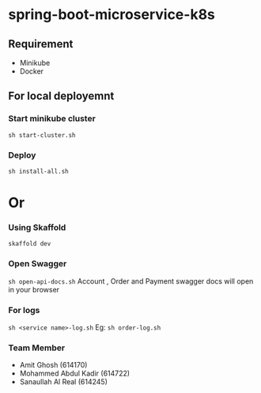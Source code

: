 # spring-boot-microservice-k8s

## Requirement
- Minikube
- Docker

## For local deployemnt 
### Start minikube cluster 
``sh start-cluster.sh``

### Deploy 
``sh install-all.sh``

# Or

### Using Skaffold 
``skaffold dev``

### Open Swagger
``sh open-api-docs.sh``
Account , Order and Payment swagger docs will open in your browser

### For logs
``sh <service name>-log.sh`` 
Eg: ``sh order-log.sh``


### Team Member
- Amit Ghosh (614170)
- Mohammed Abdul Kadir (614722)
- Sanaullah Al Real (614245)

